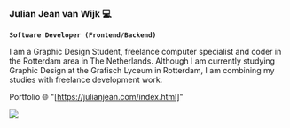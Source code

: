 ### Julian Jean van Wijk 💻
**`Software Developer (Frontend/Backend)`**

I am a Graphic Design Student, freelance computer specialist and coder in the Rotterdam area in The Netherlands. Although I am currently studying Graphic Design at the Grafisch Lyceum in Rotterdam, I am combining my studies with freelance development work.

Portfolio 🌐 "[https://julianjean.com/index.html]"



<p>
    <a href="https://www.linkedin.com/in/julian-van-wijk-6b480a220/">
        <img src="https://www.pngmart.com/files/21/Linkedin-In-Logo-PNG-HD.png">
    </a>

</p>